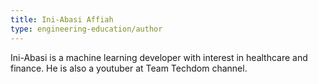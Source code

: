 ```yaml
---
title: Ini-Abasi Affiah
type: engineering-education/author
---
```

Ini-Abasi is a machine learning developer with interest in healthcare and finance. He is also a youtuber at Team Techdom channel.
